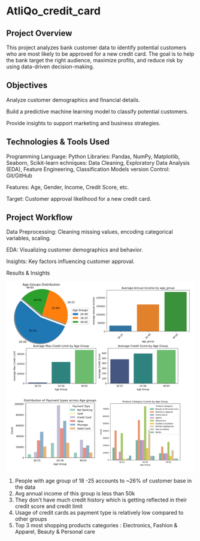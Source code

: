 # AtliQo_credit_card
## Project Overview

This project analyzes bank customer data to identify potential customers who are most likely to be approved for a new credit card. The goal is to help the bank target the right audience, maximize profits, and reduce risk by using data-driven decision-making.

 ## Objectives

Analyze customer demographics and financial details.

Build a predictive machine learning model to classify potential customers.

Provide insights to support marketing and business strategies.

## Technologies & Tools Used

Programming Language: Python
Libraries: Pandas, NumPy, Matplotlib, Seaborn, Scikit-learn
echniques: Data Cleaning, Exploratory Data Analysis (EDA), Feature Engineering,   Classification Models
version Control: Git/GitHub


Features: Age, Gender, Income, Credit Score, etc.

Target: Customer approval likelihood for a new credit card.

## Project Workflow

Data Preprocessing: Cleaning missing values, encoding categorical variables, scaling.

EDA: Visualizing customer demographics and behavior.

Insights: Key factors influencing customer approval.

Results & Insights

![Visuals](visuals/analysis.png)

1. People with age group of 18 -25 accounts to ~26% of customer base in the data
2. Avg annual income of this group is less than 50k
3. They don't have much credit history which is getting reflected in their credit score and credit limit 
4. Usage of credit cards as payment type is relatively low compared to other groups
5. Top 3 most shopping products categories : Electronics, Fashion & Apparel, Beauty & Personal care
